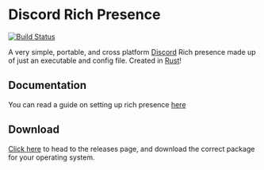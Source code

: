 # Discord Rich Presence

[![Build Status](https://travis-ci.org/Kelwing/DiscordRichPresence.svg?branch=master)](https://travis-ci.org/Kelwing/DiscordRichPresence)

A very simple, portable, and cross platform [Discord](https://discordapp.com) Rich presence made up of just an executable and config file.
Created in [Rust](https://www.rust-lang.org)!

## Documentation

You can read a guide on setting up rich presence [here](setup.md)

## Download

[Click here](https://github.com/Kelwing/DiscordRichPresence/releases) to head to the releases page, and download the correct package for your operating system.